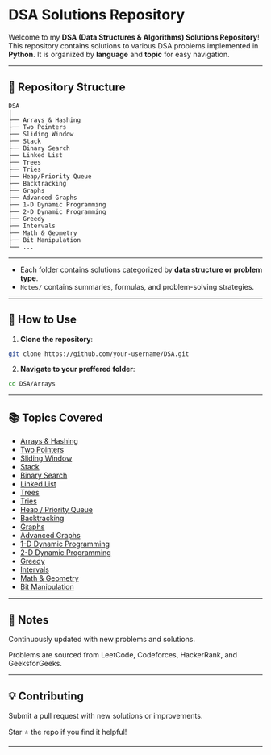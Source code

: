 # DSA Solutions Repository

Welcome to my **DSA (Data Structures & Algorithms) Solutions Repository**!  
This repository contains solutions to various DSA problems implemented in **Python**. It is organized by **language** and **topic** for easy navigation.

---

## 📂 Repository Structure
```
DSA
│
├── Arrays & Hashing
├── Two Pointers
├── Sliding Window
├── Stack
├── Binary Search
├── Linked List
├── Trees
├── Tries
├── Heap/Priority Queue
├── Backtracking
├── Graphs
├── Advanced Graphs
├── 1-D Dynamic Programming
├── 2-D Dynamic Programming
├── Greedy
├── Intervals
├── Math & Geometry
├── Bit Manipulation
└── ...
```
---

- Each folder contains solutions categorized by **data structure or problem type**.  
- `Notes/` contains summaries, formulas, and problem-solving strategies.

---

## 📝 How to Use

1. **Clone the repository**:

```bash
git clone https://github.com/your-username/DSA.git
```

2. **Navigate to your preffered folder**:

```bash
cd DSA/Arrays
```

---

## 📚 Topics Covered

- [Arrays & Hashing](Arrays_and_Hashing/)
- [Two Pointers](Python/Two_Pointers/)
- [Sliding Window](Python/Sliding_Window/)
- [Stack](Python/Stack/)
- [Binary Search](Python/Binary_Search/)
- [Linked List](Python/LinkedList/)
- [Trees](Python/Trees/)
- [Tries](Python/Tries/)
- [Heap / Priority Queue](Python/Heap/)
- [Backtracking](Python/Backtracking/)
- [Graphs](Python/Graphs/)
- [Advanced Graphs](Python/Advanced_Graphs/)
- [1-D Dynamic Programming](Python/1D_DynamicProgramming/)
- [2-D Dynamic Programming](Python/2D_DynamicProgramming/)
- [Greedy](Python/Greedy/)
- [Intervals](Python/Intervals/)
- [Math & Geometry](Python/Math_Geometry/)
- [Bit Manipulation](Python/Bit_Manipulation/)


---

## 📌 Notes

Continuously updated with new problems and solutions.

Problems are sourced from LeetCode, Codeforces, HackerRank, and GeeksforGeeks.

---

## 💡 Contributing

Submit a pull request with new solutions or improvements.

Star ⭐ the repo if you find it helpful!

---
